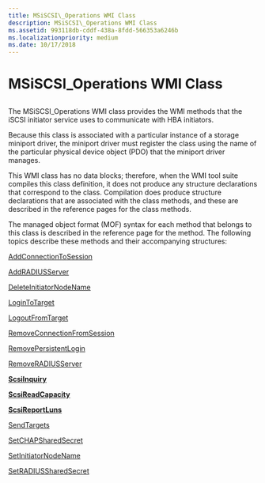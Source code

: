 ```yaml
---
title: MSiSCSI\_Operations WMI Class
description: MSiSCSI\_Operations WMI Class
ms.assetid: 993118db-cddf-438a-8fdd-566353a6246b
ms.localizationpriority: medium
ms.date: 10/17/2018
---
```


# MSiSCSI\_Operations WMI Class


## <span id="ddk_msiscsi_operations_wmi_class_kr"></span><span id="DDK_MSISCSI_OPERATIONS_WMI_CLASS_KR"></span>


The MSiSCSI\_Operations WMI class provides the WMI methods that the iSCSI initiator service uses to communicate with HBA initiators.

Because this class is associated with a particular instance of a storage miniport driver, the miniport driver must register the class using the name of the particular physical device object (PDO) that the miniport driver manages.

This WMI class has no data blocks; therefore, when the WMI tool suite compiles this class definition, it does not produce any structure declarations that correspond to the class. Compilation does produce structure declarations that are associated with the class methods, and these are described in the reference pages for the class methods.

The managed object format (MOF) syntax for each method that belongs to this class is described in the reference page for the method. The following topics describe these methods and their accompanying structures:

[AddConnectionToSession](addconnectiontosession.md)

[AddRADIUSServer](addradiusserver.md)

[DeleteInitiatorNodeName](deleteinitiatornodename.md)

[LoginToTarget](logintotarget.md)

[LogoutFromTarget](logoutfromtarget.md)

[RemoveConnectionFromSession](removeconnectionfromsession.md)

[RemovePersistentLogin](removepersistentlogin.md)

[RemoveRADIUSServer](removeradiusserver.md)

[**ScsiInquiry**](scsiinquiry.md)

[**ScsiReadCapacity**](scsireadcapacity.md)

[**ScsiReportLuns**](scsireportluns.md)

[SendTargets](sendtargets.md)

[SetCHAPSharedSecret](setchapsharedsecret.md)

[SetInitiatorNodeName](setinitiatornodename.md)

[SetRADIUSSharedSecret](setradiussharedsecret.md)

 

 





